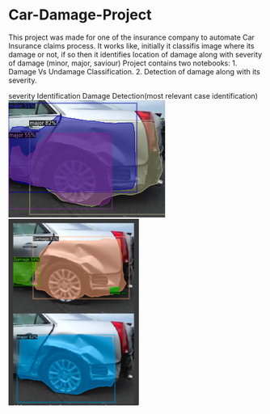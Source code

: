# Car-Damage-Project

This project was made for one of the insurance company to automate Car Insurance claims process.
It works like, initially it classifis image where its damage or not,
if so then it identifies location of damage along with severity of damage (minor, major, saviour)
Project contains two notebooks:
      1. Damage Vs Undamage Classification.
      2. Detection of damage along with its severity.
      
severity Identification                      Damage Detection(most relevant case identification)
![Screenshot1](identify_damage_severity.png) ![Screenshot](CarDamage.png) 

